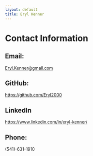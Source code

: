 ```yaml
---
layout: default
title: Eryl Kenner
---
```

# Contact Information

## Email:
Eryl.Kenner@gmail.com

## GitHub:
<a href="https://github.com/Eryl2000">https://github.com/Eryl2000</a>

## LinkedIn
<a href="https://www.linkedin.com/in/eryl-kenner/">https://www.linkedin.com/in/eryl-kenner/</a>

## Phone:
(541)-631-1910
